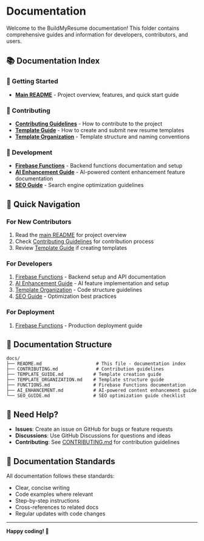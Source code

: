 # Documentation

Welcome to the BuildMyResume documentation! This folder contains comprehensive guides and information for developers, contributors, and users.

## 📚 Documentation Index

### 🚀 Getting Started
- **[Main README](../README.md)** - Project overview, features, and quick start guide

### 👥 Contributing
- **[Contributing Guidelines](./CONTRIBUTING.md)** - How to contribute to the project
- **[Template Guide](./TEMPLATE_GUIDE.md)** - How to create and submit new resume templates
- **[Template Organization](./TEMPLATE_ORGANIZATION.md)** - Template structure and naming conventions

### 🔧 Development
- **[Firebase Functions](./FUNCTIONS.md)** - Backend functions documentation and setup
- **[AI Enhancement Guide](./AI_ENHANCEMENT.md)** - AI-powered content enhancement feature documentation
- **[SEO Guide](./SEO_GUIDE.md)** - Search engine optimization guidelines

## 🎯 Quick Navigation

### For New Contributors
1. Read the [main README](../README.md) for project overview
2. Check [Contributing Guidelines](./CONTRIBUTING.md) for contribution process
3. Review [Template Guide](./TEMPLATE_GUIDE.md) if creating templates

### For Developers
1. [Firebase Functions](./FUNCTIONS.md) - Backend setup and API documentation
2. [AI Enhancement Guide](./AI_ENHANCEMENT.md) - AI feature implementation and setup
3. [Template Organization](./TEMPLATE_ORGANIZATION.md) - Code structure guidelines
4. [SEO Guide](./SEO_GUIDE.md) - Optimization best practices

### For Deployment
1. [Firebase Functions](./FUNCTIONS.md) - Production deployment guide

## 📖 Documentation Structure

```
docs/
├── README.md                    # This file - documentation index
├── CONTRIBUTING.md              # Contribution guidelines
├── TEMPLATE_GUIDE.md           # Template creation guide
├── TEMPLATE_ORGANIZATION.md    # Template structure guide
├── FUNCTIONS.md                # Firebase Functions documentation
├── AI_ENHANCEMENT.md           # AI-powered content enhancement guide
└── SEO_GUIDE.md                # SEO optimization guide checklist
```

## 🤝 Need Help?

- **Issues**: Create an issue on GitHub for bugs or feature requests
- **Discussions**: Use GitHub Discussions for questions and ideas
- **Contributing**: See [CONTRIBUTING.md](./CONTRIBUTING.md) for contribution guidelines

## 📝 Documentation Standards

All documentation follows these standards:
- Clear, concise writing
- Code examples where relevant
- Step-by-step instructions
- Cross-references to related docs
- Regular updates with code changes

---

**Happy coding! 🎉** 